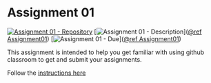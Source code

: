 # Assignment 01

[![Assignment 01 - Repository](https://img.shields.io/badge/Assignment01-Repository-blue?style=for-the-badge&logo=open%20badges)](https://classroom.github.com/a/jOe6EhXJ)
[![Assignment 01 - Description](https://img.shields.io/badge/Assignment01-Description-blue?style=for-the-badge&logo=open%20badges)]([@ref Assignment01](https://wellesley-bisc195.github.io/BISC195.jl/stable/Lesson1/4_Assignment01/))
[![Assignment 01 - Due](https://img.shields.io/badge/Due-6%2F11-orange?style=for-the-badge&logo=open%20badges)]([@ref Assignment01](https://wellesley-bisc195.github.io/BISC195.jl/stable/Lesson1/4_Assignment01/))

This assignment is intended to help you get familiar with
using github classroom to get and submit your assignments.

Follow the [instructions here](https://wellesley-bisc195.github.io/BISC195.jl/stable/Lesson1/4_Assignment01/`)